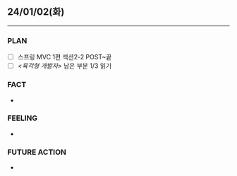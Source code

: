 ##  24/01/02(화)
***
### PLAN
* [ ] 스프링 MVC 1편 섹션2-2 POST~끝
* [ ] *<육각형 개발자>* 남은 부분 1/3 읽기
### FACT
* 
### FEELING
*
### FUTURE ACTION
* 